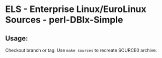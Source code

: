# ELS - Enterprise Linux/EuroLinux Sources - perl-DBIx-Simple
 
## Usage:
  Checkout branch or tag. Use `make sources` to recreate  SOURCE0 archive.

